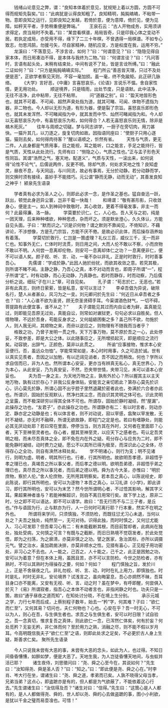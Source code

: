 <!-- { "loadSidebar": true } -->
　　钱绪山论意见之弊，谓：“良知本体着於意见，犹规矩上着以方圆，方圆不可得而规矩先裂矣。”曰：“此病犹是认得良知粗了。良知精明，肫肫皜皜，不粘带一物。意即良知之运行，见即良知之发越，若倚於意，便为意障，倚於见，便为见障。如秤天平者，手势稍重便是弊端。”
　　王泉石云：“古人开物成务，实用须讲求得定，庶当局时不失着。”曰：“某尝看棋谱，局局皆奇，只是印我心体之变动不居。若执定成局，亦受用不得，缘下了二三十年棋，不曾遇得一局棋谱。不如专心致志，勿思鸿鹄，勿援弓矢，尽自家精神，随机应变，方是权度在我，运用不穷。”
　　龙溪曰：“不落意见，不涉言诠，如何？”曰：“何谓意见？”曰：“隐隐见得自家本体，而日用凑泊不得，是本体与我终为二物。”曰：“何谓言诠？”曰：“凡问答时，言语有起头处，末稍有结束处，中间有说不了处，皆是言诠所缚。”曰：“融此二证如何？”曰：“只方是肫肫皜皜实际。”
　　程门所云“善恶皆天理，只过不及处便是恶”，正欲学者察见天则，不容一毫加损。虽一毫，终不免踰矩。此正研几脉络。
　　《大学》言好恶，《中庸》言喜怒哀乐，《论语》言说乐不愠。舍自家性情，更无用功处。
　　顺逆境界，只是晴雨，出处节度，只是语默。此中洁净，无往不洁净，此中粘带，无往不粘带。
　　问“道器之别”。曰：“盈天地皆形色也，就其不可着、不可闻、超然声臭处指为道，就其可睹、可闻、体物不遗指为器，非二物也。今人却以无形为道，有形为器，便是裂了宗旨。喜怒哀乐即形色也，就其未发浑然、不可睹闻指为中，就其发而中节、灿然可睹闻指为和。今人却以无喜怒哀乐为中，有喜怒哀乐为和，如何得合？人若无喜怒哀乐则无情，除非是槁木死灰。”
　　往年与周顺之切磋。梦与同志讲学，一厨子在旁切肉，用刀甚快。一猫升其几，以刀逐之，旋复切肉如故。因指语同座曰：“使厨子只用心逐猫，猫则去矣，如何得肉待客？”醒以语顺之，忻然有省。
　　天性与气质，更无二件。人此身都是气质用事，目之能视，耳之能听，口之能言，手足之能持行，皆是气质，天性从此处流行。先师有曰：“恻隐之心，气质之性也。”正与孟子形色天性同旨。其谓“浩然之气，塞天地，配道义”，气质与天性，一滚出来，如何说得“论性不论气”。后儒说两件，反更不明。除却气质，何处求天地之性？良知虚灵，昼夜不息，与天同运，与川同流，故必有事焉，无分於动静。若分动静而学，则交换时须有接续，虽妙手不能措巧。元公谓“静而无静，动而无动”，其善发良知之神乎！
颍泉先生语录

　　学者真有必求为圣人之心，则即此必求一念，是作圣之基也。猛自奋迅一跃，跃出，顿觉此身迥异尘寰，岂非千载一快哉！
　　和靖谓：“敬有甚形影，只收敛身心，便是主一。如人到神祠中致敬时，其心收敛，更着不得毫发事，非主一而何？此最得濂、洛一脉。
　　学莫要於识仁。仁，人心也。吾人天与之初，纯是一团天理，后来种种嗜欲，种种思虑，杂而坏之。须是默坐澄心，久久体认，方能自见头面。子曰：“默而识之。”识是识何物？谓之默则不靠闻见，不倚知识，不藉讲论，不涉想像，方是孔门宗旨，方能不厌不倦。是故必识此体，而后操存涵养始有着落。
　　学莫切於敦行，仁岂是一箇虚理？礼仪三百，威仪三千，无一而非仁也。知事外无仁，仁体时时流贯，则日用之间，大而人伦不敢以不察，小而庶物不敢以不明。人何尝一息离却伦物，则安可一息离却体仁之功？一息离便非仁，便不可以语人矣。颜子视、听、言、动，一毫不杂以非礼，正是时时敦行，时时善事吾心。
　　先儒谓：“学成於静。”此因人驰於纷扰，而欲其收敛之意。若究其极，则所谓不睹不闻。主静之静，乃吾心之真，本不对动而言也，即周子所谓“一”，程子所谓“定”。时有动静，而心无动静，乃真静也。若时而静存，时而动察，乃后儒分析之说。细玩“子在川上”章，可自见矣。
　　孔子谓：“苟志於仁，无恶也。”若非有此真志，则终日萦萦，皆是私意，安可以言过？
　　李卓吾倡为异说，破除名行，楚人从者甚众，风习为之一变。刘元卿问於先生曰：“何近日从卓吾者之多也？”曰：“人心谁不欲为圣贤，顾无奈圣贤碍手耳。今渠谓酒色财气，一切不碍，菩提路有此便宜事，谁不从之？”
　　夫子谓能见其过而内自讼者为鲜，盖真能见过，则即能见吾原无过处，真能自讼，则常如对谳狱吏，句句必求以自胜矣。但人情物理，不远於吾身，苟能反身求之，又何龃龉困衡之多？盖己所不欲，勿施於人，则人我无间，其顺物之来，而毌以逆应之，则物理有不随我而当者乎？
　　格致之功，乃曾子发明一贯之传。天下万事万物，莫不原於吾之一心，此处停妥，不致参差，即是大公之体。以此随事应之，无所增损起灭，即是顺应之流行矣。动容貌，出辞气，正颜色，莫非以此贯之。
　　所谕“应事接物，惟求本心安妥便行。否，虽远众勿恤”。学能常常如是，本心时时用事，久之可造於诚。世有以真实见羨者，吾因之以加勉，有以迂阔见诮者，吾不因之而稍改。何也？学所以求自信而已，非为人也。然所谓本心安妥，更亦当有辨真无私心，真无世界心，乃为本心，从此安妥，乃为真安妥，不然，恐夹带世情，夹带习见，未可以语本心安妥也。
　　夫为吾一身之主，为天地万物之主，孰有外於心？所以握其主以主天地万物，孰有过於存心？非我公反身体贴，安能言之亲切若此？第存心莫先於识心，识心莫先於静，所谓心固不出乎腔子里然退藏於密者此也，弥满於六合者亦此也。所谓识，固始於反观默认，然净扫其尘念，而自识其灵明之体可也。识此灵明之呈露，而不极深研穷以得其全体不可也。所谓存，固始於静时凝结，然“屋漏”，此操存之功也，“友君子”，亦此操存之功也。所谓静亦有二：有以时言者，则动亦定、静亦定之动静是也；有以体言者，则不对动说，寂以宰感，翕聚以宰发散，无时不凝结，亦无时不融释，所谓无欲故静，即程门之定是也。若曰有嗜静处，则能必其无厌动处耶？若曰常在里面，停停当当，则方其在外时，又何者在里面耶？心者，天下至神至灵者也。存心者，握其至神至灵，以应天下之感者也。苟认定吾灵明之相，而未尽吾真体之全，即不免在内在外之疑。苟分存心与应务为二时，即不能免静时凝结，动时费力之疑。愿公不以其所已得为极至，而深识此心之全体，尽得存心之全功，则自有涣然冰释处矣。
　　学不明诸心，则行为支；明不见诸行，则明为虚。明者，明其所行也。行者，行其所明也。故欲明吾孝德，非超悟乎孝之理已也，真竭吾之所以事父者，而后孝之德以明。欲明吾弟德，非超悟乎弟之理已也，真尽吾之所以事兄者，而后弟之德以明。舜为古今大圣，亦惟曰：“明於庶物，察於人伦。”舍人伦庶物，无所用其明察矣。若本吾之真心，以陈说经史，即此陈说，即行其所明也，安可以为逐物？本吾之真心，以习礼讲《小学》，即此讲习，即行其所明也，安可以为末艺？然今世所谓明心者，不过悟其影响，解其字义耳。果超果神者谁与？若能神解超识，则自不离日用常行矣。故下学上达，原非二时，分之即不可以语达，即不可以语学。故曰：“吾无行而不与二三子者，是丘也。”作与语固为行，止与默亦为行，人一日何时可离行耶？行本重，然实不在明之外也。
　　所谓将来学问，只须慎独，不须防检，而既往愆尤习心未退，当何以处之？夫吾之独处，纯然至一，无可对待。识得此独，而时时慎之，又何愆尤能入、习心可发耶？但吾辈习心有二：有未能截断其根，而目前暂却者，此病尚在独处，独处受病，又何慎之可言？有既与之截断，而旧日熟境不觉窃发者，於此处觉悟，即为之扫荡，为之廓清，亦莫非慎之之功。譬之医家，急治其标，亦所以调摄元气。譬之治水，虽加疏凿决排，亦莫非顺水之性。见猎有喜心，正见程子用功密处，非习心之不去也。人一能之，己百之，人十能之，己千之，此正是困勉之功，安可以为着意？但在本体上用，虽困且苦，亦不可以言防检。今世之防检者，亦有熟时，不可以其熟时为得操存之要，何如？何如？
　　程门慎独之旨，发於川上，正是不舍昼夜之几。非礼勿视、听、言、动，时时在礼上用力，即慎独也。时时是礼，时时无非礼，安论境界？试浅言之，虽向晦宴息，吾心亦炯然不昧，吾耳目身口亦不能离，又安有无视、听、言、动之时？虽在梦中，有呼即醒，何尝俱入於灭？《易》所谓寂者，指吾心之本体不动者言也，非指闲静之时也。功夫只是一箇，故曰“通乎昼夜之道而知”，在知处讨分晓，不在境上生分别。
　　承示元城之学，力行七年而后成，上蔡别程子数年，始去一“矜”字，何其难？子曰：“欲仁而仁至”，又何其易？切问也，夫仁何物也？心也。心安在乎？吾一时无心，不可以为人，则心在吾，与生俱生者也。求吾之与生俱生者，安可以时日限？试自验之。吾一念真切，惟求复吾之真体，则此欲仁一念，已浑然仁体矣，何有於妄？何处觅矜？无妄无矜，非仁体而何？至於用力之熟，消融之尽，则不能不假以岁月耳。今高明既信我夫子“欲仁仁至”之语，则即此处求之足矣，不必更於古人身上生疑，斯善求仁矣。
聚所先生语录

　　今人只说我未尝有大恶的事，未尝有大恶的念头，如此为人，也过得。不知日间昏昏慒慒，如醉如梦，便是大恶了。天地生我，为人岂徒昏慒天地间，与虫蚁并活已耶？
　　诸生夜侍，刘思徵问曰：“尧、舜之心至今在，其说如何？”先生曰：“汝知得尧、舜是圣人否？”曰：“知之。”曰：“即此便是尧、舜之心在。”时李肖、岑大行在坐，谓诸生曰：“尧、舜之道，孝弟而已矣。人孰不晓得父母当孝，兄弟当弟？这点心，即盗蹠亦是有的，但人都是为气欲蔽了，不能依着这心行去。”先生谓诸生曰：“汝信得及否？”诸生对曰：“信得。”先生曰：“这箇心是人人都有的，是人人都做得尧、舜的，世人却以尧、舜的心去做盗蹠的事，图小小利欲，是犹以千金之璧而易壶飡也。可惜！”
